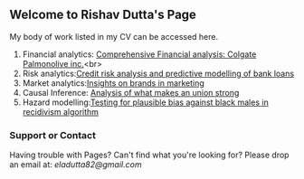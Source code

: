 ## Welcome to Rishav Dutta's Page


My body of work listed in my CV can be accessed here.<br>
1) Financial analytics: [Comprehensive Financial analysis: Colgate Palmonolive inc.](https://drive.google.com/open?id=1OzwU1GXtrU66xWdzSYsKmEmuaiq78n6_)<br>
2) Risk analytics:[Credit risk analysis and predictive modelling of bank loans](https://drive.google.com/open?id=1lvEH9y3TtU2k7poagANnbXsO2kMIWSmg)<br>
3) Market analytics:[Insights on brands in marketing](https://drive.google.com/open?id=17UnUTTm1933yQXM5CINxfoq3rImWJ-Ma)<br>
4) Causal Inference: [Analysis of what makes an union strong](https://drive.google.com/open?id=1DIdmm_yqYkKnpDcJIwSFveXp08BFOWl7)<br>
5) Hazard modelling:[Testing for plausible bias against black males in recidivism algorithm](https://drive.google.com/open?id=1Vqwl9Fu9A_V91TA3llfnVpioSPXXEkIz)<br>

### Support or Contact

Having trouble with Pages? Can't find what you're looking for? Please drop an email at: _eladutta82@gmail.com_  
